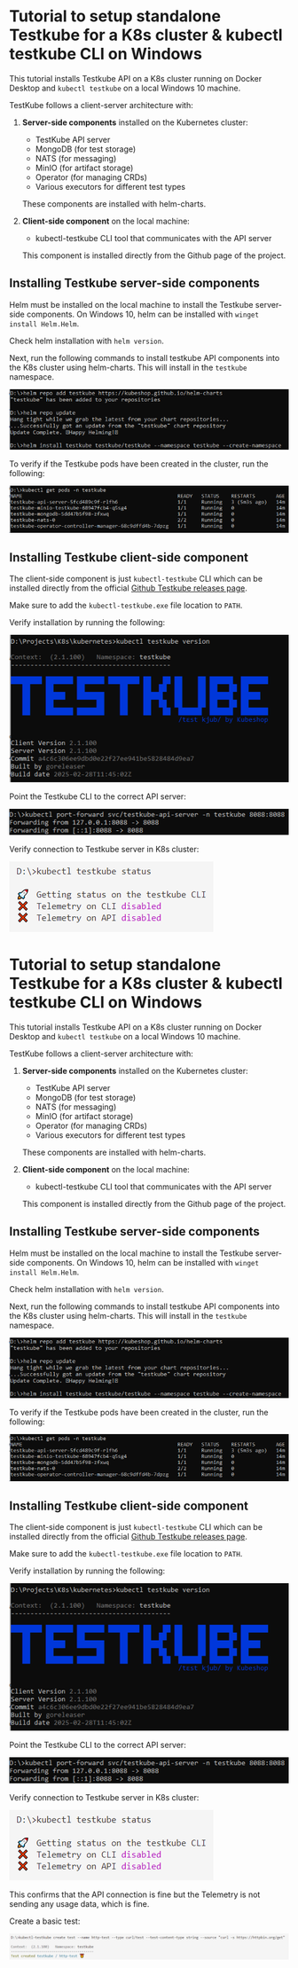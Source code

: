 <h1>Tutorial to setup standalone Testkube for a K8s cluster & kubectl testkube CLI on Windows</h1>

This tutorial installs Testkube API on a K8s cluster running on Docker Desktop and `kubectl testkube` on a local Windows 10 machine.

TestKube follows a client-server architecture with:
1. __Server-side components__ installed on the Kubernetes cluster:

    - TestKube API server
    - MongoDB (for test storage)
    - NATS (for messaging)
    - MinIO (for artifact storage)
    - Operator (for managing CRDs)
    - Various executors for different test types

   These components are installed with helm-charts.

2. __Client-side component__ on the local machine:

    - kubectl-testkube CLI tool that communicates with the API server

    This component is installed directly from the Github page of the project.

<h2>Installing Testkube server-side components</h2>

Helm must be installed on the local machine to install the Testkube server-side components. On Windows 10, helm can be installed with `winget install Helm.Helm`. 

Check helm installation with `helm version`.

Next, run the following commands to install testkube API components into the K8s cluster using helm-charts. This will install in the `testkube` namespace.

![helm_testkube](https://github.com/Kubelix/Resources/blob/main/helm_testkube.png)

To verify if the Testkube pods have been created in the cluster, run the following:

![testkube_verify](https://github.com/Kubelix/Resources/blob/main/testkube_verify.png)

<h2>Installing Testkube client-side component</h2>

The client-side component is just `kubectl-testkube` CLI which can be installed directly from the official [Github Testkube releases page](https://github.com/kubeshop/testkube/releases).

Make sure to add the `kubectl-testkube.exe` file location to `PATH`.

Verify installation by running the following:

![kubectl_testkube_verify](https://github.com/Kubelix/Resources/blob/main/kubectl_testkube_verify.png)

Point the Testkube CLI to the correct API server:

![kubectl_port_forward](https://github.com/Kubelix/Resources/blob/main/kubectl_port_forward.png)

Verify connection to Testkube server in K8s cluster:

![kubectl_testkube_status](https://github.com/Kubelix/Resources/blob/main/kubectl_testkube_status.png)

<h1>Tutorial to setup standalone Testkube for a K8s cluster & kubectl testkube CLI on Windows</h1>

This tutorial installs Testkube API on a K8s cluster running on Docker Desktop and `kubectl testkube` on a local Windows 10 machine.

TestKube follows a client-server architecture with:
1. __Server-side components__ installed on the Kubernetes cluster:

    - TestKube API server
    - MongoDB (for test storage)
    - NATS (for messaging)
    - MinIO (for artifact storage)
    - Operator (for managing CRDs)
    - Various executors for different test types

   These components are installed with helm-charts.

2. __Client-side component__ on the local machine:

    - kubectl-testkube CLI tool that communicates with the API server

    This component is installed directly from the Github page of the project.

<h2>Installing Testkube server-side components</h2>

Helm must be installed on the local machine to install the Testkube server-side components. On Windows 10, helm can be installed with `winget install Helm.Helm`. 

Check helm installation with `helm version`.

Next, run the following commands to install testkube API components into the K8s cluster using helm-charts. This will install in the `testkube` namespace.

![helm_testkube](https://github.com/Kubelix/Resources/blob/main/helm_testkube.png)

To verify if the Testkube pods have been created in the cluster, run the following:

![testkube_verify](https://github.com/Kubelix/Resources/blob/main/testkube_verify.png)

<h2>Installing Testkube client-side component</h2>

The client-side component is just `kubectl-testkube` CLI which can be installed directly from the official [Github Testkube releases page](https://github.com/kubeshop/testkube/releases).

Make sure to add the `kubectl-testkube.exe` file location to `PATH`.

Verify installation by running the following:

![kubectl_testkube_verify](https://github.com/Kubelix/Resources/blob/main/kubectl_testkube_verify.png)

Point the Testkube CLI to the correct API server:

![kubectl_port_forward](https://github.com/Kubelix/Resources/blob/main/kubectl_port_forward.png)

Verify connection to Testkube server in K8s cluster:

![kubectl_testkube_status](https://github.com/Kubelix/Resources/blob/main/kubectl_testkube_status.png)

This confirms that the API connection is fine but the Telemetry is not sending any usage data, which is fine.

Create a basic test:

![testkube_create_basic_test](https://github.com/Kubelix/Resources/blob/main/testkube_create_basic_test.png)





